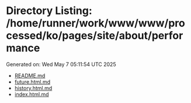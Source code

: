 # Directory Listing: /home/runner/work/www/www/processed/ko/pages/site/about/performance
Generated on: Wed May  7 05:11:54 UTC 2025

- [README.md](README.md)
- [future.html.md](future.html.md)
- [history.html.md](history.html.md)
- [index.html.md](index.html.md)
